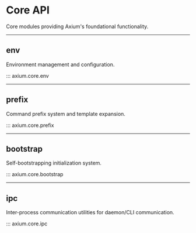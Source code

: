 # Core API

Core modules providing Axium's foundational functionality.

---

## env

Environment management and configuration.

::: axium.core.env

---

## prefix

Command prefix system and template expansion.

::: axium.core.prefix

---

## bootstrap

Self-bootstrapping initialization system.

::: axium.core.bootstrap

---

## ipc

Inter-process communication utilities for daemon/CLI communication.

::: axium.core.ipc
